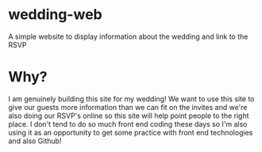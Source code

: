 # wedding-web
A simple website to display information about the wedding and link to the RSVP

# Why?
I am genuinely building this site for my wedding! We want to use this site to give our guests more information than we can fit 
on the invites and we're also doing our RSVP's online so this site will help point people to the right place. I don't tend to do 
so much front end coding these days so I'm also using it as an opportunity to get some practice with front end technologies and 
also Github! 
